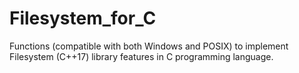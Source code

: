 # Filesystem_for_C
Functions (compatible with both Windows and POSIX) to implement Filesystem (C++17) library features in C programming language.
